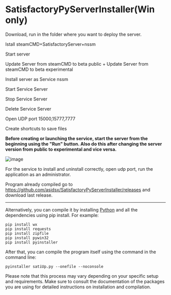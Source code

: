 # SatisfactoryPyServerInstaller(Win only)

Download, run in the folder where you want to deploy the server.


Istall steamCMD+SatisfactoryServer+nssm

Start server

Update Server from steamCMD to beta public + Update Server from steamCMD to beta experimental


Install server as Service nssm

Start Service Server

Stop Service Server

Delete Service Server

Open UDP port 15000,15777,7777

Create shortcuts to save files

**Before creating or launching the service, start the server from the beginning using the "Run" button. Also do this after changing the server version from public to experimental and vice versa.**

![image](https://github.com/asidsx/SatisfactoryPyServerInstaller/assets/106923482/75b32c53-e359-44c3-8821-b9f3340b11f1)






For the service to install and uninstall correctly, open udp port, run the application as an administrator.


Program already compiled go to https://github.com/asidsx/SatisfactoryPyServerInstaller/releases and download last release.

---

Alternatively, you can compile it by installing [Python](https://www.python.org/ftp/python/3.10.11/python-3.10.11-amd64.exe) and all the dependencies using pip install. For example:
```
pip install wx
pip install requests
pip install zipfile
pip install pywin32
pip install pyinstaller
```

After that, you can compile the program itself using the command in the command line: 
```
pyinstaller satiUp.py --onefile --noconsole
```

Please note that this process may vary depending on your specific setup and requirements. Make sure to consult the documentation of the packages you are using for detailed instructions on installation and compilation.
